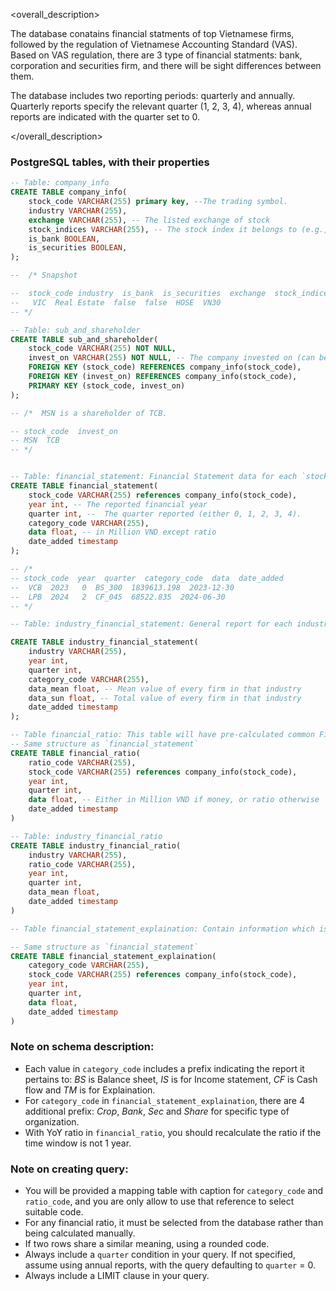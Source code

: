 <overall_description>

The database conatains financial statments of top Vietnamese firms, followed by the regulation of Vietnamese Accounting Standard (VAS). Based on VAS regulation, there are 3 type of financial statments: bank, corporation and securities firm, and there will be sight differences between them.

The database includes two reporting periods: quarterly and annually. Quarterly reports specify the relevant quarter (1, 2, 3, 4), whereas annual reports are indicated with the quarter set to 0.

</overall_description>

### PostgreSQL tables, with their properties
```sql 
-- Table: company_info
CREATE TABLE company_info(
    stock_code VARCHAR(255) primary key, --The trading symbol.
    industry VARCHAR(255), 
    exchange VARCHAR(255), -- The listed exchange of stock
    stock_indices VARCHAR(255), -- The stock index it belongs to (e.g., VN30, HNX30)
    is_bank BOOLEAN,
    is_securities BOOLEAN,
);

--  /* Snapshot 

--  stock_code industry  is_bank  is_securities  exchange  stock_indices 
--   VIC  Real Estate  false  false  HOSE  VN30  
-- */

-- Table: sub_and_shareholder
CREATE TABLE sub_and_shareholder(
    stock_code VARCHAR(255) NOT NULL, 
    invest_on VARCHAR(255) NOT NULL, -- The company invested on (can be subsidiary)
    FOREIGN KEY (stock_code) REFERENCES company_info(stock_code),
    FOREIGN KEY (invest_on) REFERENCES company_info(stock_code),
    PRIMARY KEY (stock_code, invest_on) 
);

-- /*  MSN is a shareholder of TCB.

-- stock_code  invest_on
-- MSN  TCB
-- */


-- Table: financial_statement: Financial Statement data for each `stock_code`
CREATE TABLE financial_statement(
    stock_code VARCHAR(255) references company_info(stock_code),
    year int, -- The reported financial year
    quarter int, --  The quarter reported (either 0, 1, 2, 3, 4). 
    category_code VARCHAR(255),
    data float, -- in Million VND except ratio
    date_added timestamp
);

-- /*
-- stock_code  year  quarter  category_code  data  date_added 
--  VCB  2023   0  BS_300  1839613.198  2023-12-30 
--  LPB  2024   2  CF_045  68522.835  2024-06-30 
-- */

-- Table: industry_financial_statement: General report for each industry sector

CREATE TABLE industry_financial_statement(
    industry VARCHAR(255),
    year int, 
    quarter int,
    category_code VARCHAR(255),
    data_mean float, -- Mean value of every firm in that industry
    data_sun float, -- Total value of every firm in that industry
    date_added timestamp 
);

-- Table financial_ratio: This table will have pre-calculated common Financial Ratio such as ROA, ROE, FCF, etc
-- Same structure as `financial_statement`
CREATE TABLE financial_ratio(
    ratio_code VARCHAR(255),
    stock_code VARCHAR(255) references company_info(stock_code),
    year int,
    quarter int,
    data float, -- Either in Million VND if money, or ratio otherwise
    date_added timestamp
)

-- Table: industry_financial_ratio
CREATE TABLE industry_financial_ratio(
    industry VARCHAR(255),
    ratio_code VARCHAR(255),
    year int,
    quarter int,
    data_mean float, 
    date_added timestamp
)

-- Table financial_statement_explaination: Contain information which is not covered in 3 main reports. It usually stores information about type of loans, debt, cash, investments and real-estate ownerships. 

-- Same structure as `financial_statement`
CREATE TABLE financial_statement_explaination(
    category_code VARCHAR(255),
    stock_code VARCHAR(255) references company_info(stock_code),
    year int,
    quarter int,
    data float, 
    date_added timestamp 
)
```

### Note on schema description: 
- Each value in `category_code` includes a prefix indicating the report it pertains to: *BS* is Balance sheet, *IS* is for Income statement, *CF* is Cash flow and *TM* is for Explaination.
- For `category_code` in `financial_statement_explaination`, there are 4 additional prefix: *Crop*, *Bank*, *Sec* and *Share* for specific type of organization.
- With YoY ratio in `financial_ratio`, you should recalculate the ratio if the time window is not 1 year.

### Note on creating query:
- You will be provided a mapping table with caption for `category_code` and `ratio_code`, and you are only allow to use that reference to select suitable code.
- For any financial ratio, it must be selected from the database rather than being calculated manually.
- If two rows share a similar meaning, using a rounded code.
- Always include a `quarter` condition in your query. If not specified, assume using annual reports, with the query defaulting to `quarter` = 0.
- Always include a LIMIT clause in your query.